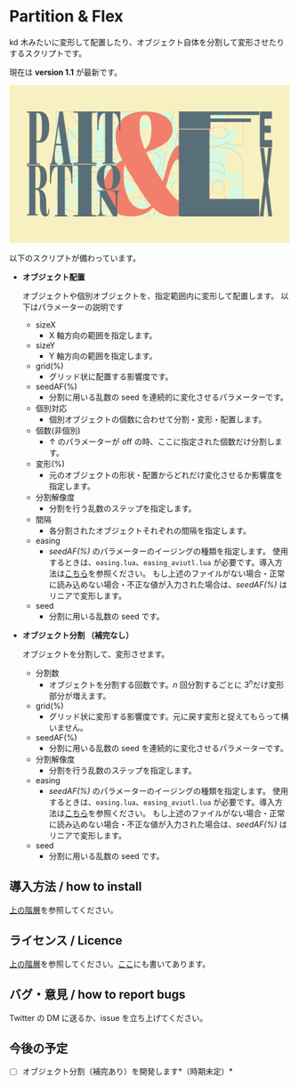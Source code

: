 # Partition & Flex

kd 木みたいに変形して配置したり、オブジェクト自体を分割して変形させたりするスクリプトです。

現在は **version 1.1** が最新です。

![thumbnail](https://github.com/Aodaruma/Aodaruma-AviUtl-Script/blob/main/Partition%26Flex/partiotionFlexThumbnail.png)

以下のスクリプトが備わっています。

- **オブジェクト配置**

  オブジェクトや個別オブジェクトを、指定範囲内に変形して配置します。
  以下はパラメーターの説明です

  - sizeX
    - X 軸方向の範囲を指定します。
  - sizeY
    - Y 軸方向の範囲を指定します。
  - grid(%)
    - グリッド状に配置する影響度です。
  - seedAF(%)
    - 分割に用いる乱数の seed を連続的に変化させるパラメーターです。
  - 個別対応
    - 個別オブジェクトの個数に合わせて分割・変形・配置します。
  - 個数(非個別)
    - ↑ のパラメーターが off の時、ここに指定された個数だけ分割します。
  - 変形(%)
    - 元のオブジェクトの形状・配置からどれだけ変化させるか影響度を指定します。
  - 分割解像度
    - 分割を行う乱数のステップを指定します。
  - 間隔
    - 各分割されたオブジェクトそれぞれの間隔を指定します。
  - easing
    - _seedAF(%)_ のパラメーターのイージングの種類を指定します。
      使用するときは、`easing.lua`、`easing_aviutl.lua` が必要です。導入方法は[こちら](https://seguimiii.com/aviutl-tech/easingtra)を参照ください。
      もし上述のファイルがない場合・正常に読み込めない場合・不正な値が入力された場合は、_seedAF(%)_ はリニアで変形します。
  - seed
    - 分割に用いる乱数の seed です。

- **オブジェクト分割 （補完なし）**

  オブジェクトを分割して、変形させます。

  - 分割数
    - オブジェクトを分割する回数です。$n$ 回分割するごとに $3^n$​ だけ変形部分が増えます。
  - grid(%)
    - グリッド状に変形する影響度です。元に戻す変形と捉えてもらって構いません。
  - seedAF(%)
    - 分割に用いる乱数の seed を連続的に変化させるパラメーターです。
  - 分割解像度
    - 分割を行う乱数のステップを指定します。
  - easing
    - _seedAF(%)_ のパラメーターのイージングの種類を指定します。
      使用するときは、`easing.lua`、`easing_aviutl.lua` が必要です。導入方法は[こちら](https://seguimiii.com/aviutl-tech/easingtra)を参照ください。
      もし上述のファイルがない場合・正常に読み込めない場合・不正な値が入力された場合は、_seedAF(%)_ はリニアで変形します。
  - seed
    - 分割に用いる乱数の seed です。

## 導入方法 / how to install

[上の階層](https://github.com/Aodaruma/Aodaruma-AviUtl-Script)を参照してください。

## ライセンス / Licence

[上の階層](https://github.com/Aodaruma/Aodaruma-AviUtl-Script)を参照してください。[ここ](https://github.com/Aodaruma/Aodaruma-AviUtl-Script/blob/main/LICENSE)にも書いてあります。

## バグ・意見 / how to report bugs

Twitter の DM に送るか、issue を立ち上げてください。

## 今後の予定

- [ ] オブジェクト分割（補完あり）を開発します*（時期未定）*
